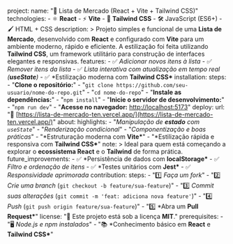 project:
name: "🛒 Lista de Mercado (React + Vite + Tailwind CSS)"
technologies: - ⚛️ **React** - ⚡ **Vite** - 🎨 **Tailwind CSS** - 🛠️ JavaScript (ES6+) - 🖌️ HTML + CSS
description: >
Projeto simples e funcional de uma **Lista de Mercado**, desenvolvido com **React** e configurado com **Vite** para um ambiente moderno, rápido e eficiente.
A estilização foi feita utilizando **Tailwind CSS**, um framework utilitário para construção de interfaces elegantes e responsivas.
features: - ✅ _Adicionar novos itens à lista_ - ✅ _Remover itens da lista_ - ✅ _Lista interativa com atualização em tempo real (**useState**)_ - ✅ \*Estilização moderna com **Tailwind CSS\***
installation:
steps: - "**Clone o repositório:**" - "`git clone https://github.com/seu-usuario/nome-do-repo.git`" - "`cd nome-do-repo`" - "**Instale as dependências:**" - "`npm install`" - "**Inicie o servidor de desenvolvimento:**" - "`npm run dev`" - "**Acesse no navegador:** [http://localhost:5173](http://localhost:5173)"
deploy:
url: "🔗 [https://lista-de-mercado-ten.vercel.app/](https://lista-de-mercado-ten.vercel.app/)"
about:
highlights: - "_Manipulação de **estado** com `useState`_" - "_Renderização condicional_" - "_Componentização e boas práticas_" - "\*Estruturação moderna com **Vite\***" - "\*Estilização rápida e responsiva com **Tailwind CSS\***"
note: >
Ideal para quem está começando a explorar o **ecossistema React** e o **Tailwind** de forma prática.
future_improvements: - ✅ \*Persistência de dados com **localStorage\*** - ✅ _Filtro e ordenação de itens_ - ✅ \*Testes unitários com **Jest\*** - ✅ _Responsividade aprimorada_
contribution:
steps: - "1️⃣ _Faça um fork_" - "2️⃣ _Crie uma branch_ (`git checkout -b feature/sua-feature`)" - "3️⃣ _Commit suas alterações_ (`git commit -m 'feat: adiciona nova feature'`)" - "4️⃣ _Push_ (`git push origin feature/sua-feature`)" - "5️⃣ \*Abra um **Pull Request\***"
license: "📄 Este projeto está sob a licença **MIT**."
prerequisites: - "🖥️ _Node.js e npm instalados_" - "📚 \*Conhecimento básico em **React** e **Tailwind CSS\***"
